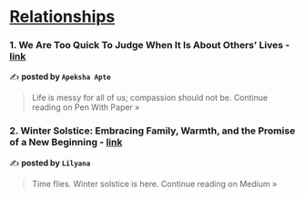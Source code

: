 
<h1><a href=https://medium.com/tag/relationships/recommended target="_blank" rel="noopener noreferrer">Relationships</a></h1>
<h3>1. We Are Too Quick To Judge When It Is About Others’ Lives - <a href="https://medium.com/pen-with-paper/we-are-too-quick-to-judge-when-it-is-about-others-lives-a0696bd66f1e?source=rss------relationships-5" target="_blank" rel="noopener noreferrer">link</a></h3>

✍️ **posted by `Apeksha Apte`**

<blockquote>Life is messy for all of us; compassion should not be.
Continue reading on Pen With Paper »</blockquote>

<h3>2. Winter Solstice: Embracing Family, Warmth, and the Promise of a New Beginning - <a href="https://medium.com/@lilyana20244/winter-solstice-embracing-family-warmth-and-the-promise-of-a-new-beginning-0667b81fb9b7?source=rss------relationships-5" target="_blank" rel="noopener noreferrer">link</a></h3>

✍️ **posted by `Lilyana`**

<blockquote>Time flies. Winter solstice is here.
Continue reading on Medium »</blockquote>

